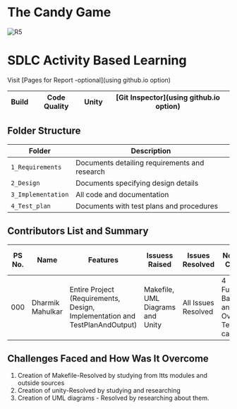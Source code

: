 # The Candy Game
![R5](https://user-images.githubusercontent.com/101189588/161098059-13f88bb3-6079-4c94-8839-8d9bd3b04bbb.png)



# SDLC Activity Based Learning

Visit [Pages for Report -optional](using github.io option)

Build | Code Quality | Unity | [Git Inspector](using github.io option)
------|----------|-------|--------------



## Folder Structure
Folder             | Description
-------------------| -----------------------------------------
`1_Requirements`   | Documents detailing requirements and research
`2_Design`         | Documents specifying design details
`3_Implementation` | All code and documentation
`4_Test_plan`      | Documents with test plans and procedures

## Contributors List and Summary

PS No. |  Name   |    Features    | Issuess Raised |Issues Resolved|No Test Cases|Test Case Pass
-------|---------|----------------|----------------|---------------|-------------|--------------
000 | Dharmik Mahulkar  | Entire Project (Requirements, Design, Implementation and TestPlanAndOutput)   | Makefile, UML Diagrams and Unity    | All Issues Resolved   |4 Function Based and 10 Overall Test cases   |All Passed     
    

## Challenges Faced and How Was It Overcome

1. Creation of Makefile-Resolved by studying from ltts modules and outside sources
2. Creation of unity-Resolved by studying and researching
3. Creation of UML diagrams - Resolved by researching about them.



